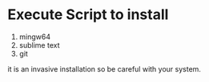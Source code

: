# Execute Script to install

1. mingw64
2. sublime text
3. git

it is an invasive installation so be careful with your system.
